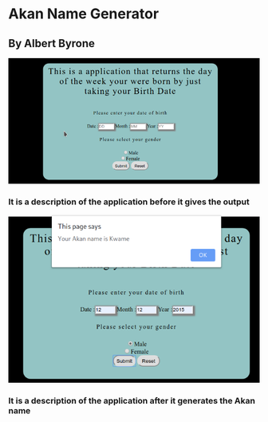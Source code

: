 # Akan Name Generator

 ## By Albert Byrone

 ![before image](images/app1.png)
 ### It is a description of the application before it gives the output

 ![before image](images/app2.png)
 ### It is a description of the application after it generates the Akan name

 
